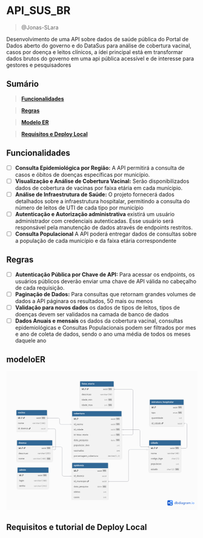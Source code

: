 # API_SUS_BR
> @Jonas-SLara

Desenvolvimento de uma API sobre dados de saúde pública do Portal de  Dados aberto do governo e do DataSus para análise de cobertura vacinal, casos por doença e leitos clínicos, a ídei principal está em transformar dados brutos do governo em uma api pública acessível e de interesse para gestores e pesquisadores

## Sumário
> [**Funcionalidades**](#funcionalidades)

> [**Regras**](#regras)

> [**Modelo ER**](#modelo-er)

> [**Requisitos e Deploy Local**](#requisitos-e-tutorial-de-deploy-local)

## Funcionalidades

  - [ ] **Consulta Epidemiológica por Região:** A API permitirá a consulta de casos e óbitos de doenças específicas por município.
  - [ ] **Visualização e Análise de Cobertura Vacinal:** Serão disponibilizados dados de cobertura de vacinas por faixa etária em cada munícipio.
  - [ ] **Análise de Infraestrutura de Saúde:** O projeto fornecerá dados detalhados sobre a infraestrutura hospitalar, permitindo a consulta do número de leitos de UTI de cada tipo por município
  - [ ] **Autenticação e Autorização administrativa** existirá um usuário administrador com credenciais autenticadas. Esse usuário será responsável pela manutenção de dados através de endpoints restritos.
  - [ ] **Consulta Populacional** A API poderá entregar dados de consultas sobre a população de cada município e da faixa etária correspondente

## Regras
  - [ ] **Autenticação Pública por Chave de API:** Para acessar os endpoints, os usuários públicos deverão enviar uma chave de API válida no cabeçalho de cada requisição.
  - [ ] **Paginação de Dados:** Para consultas que retornam grandes volumes de dados a API páginara os resultados, 50 mais ou menos
  - [ ] **Validação para novos dados** os dados de tipos de leitos, tipos de doenças devem ser validados na camada de banco de dados
  - [ ] **Dados Anuais e mensais** os dados da cobertura vacinal, consultas epidemiológicas e Consultas Populacionais podem ser filtrados por mes e ano de coleta de dados, sendo o ano uma média de todos os meses daquele ano

## modeloER
  ![imagem do modelo er](docs/modeloER.png)
  
## Requisitos e tutorial de Deploy Local
